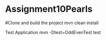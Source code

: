 # Assignment10Pearls
 
#Clone and build the project
mvn clean install

Test Application
mvn -Dtest=OddEvenTest test
